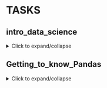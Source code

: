 # TASKS

## intro_data_science
<details>
  <summary>Click to expand/collapse</summary>
  **PART 1:** 
1. Create a one-dimensional array (vector) with the first 10 natural numbers and print its values.
2. Create a two-dimensional array (matrix) of size 3x3, fill it with zeros, and print its values.
3. Create a 5x5 array, fill it with random integers in the range from 1 to 10, and print its values.
4. Create a 4x4 array, fill it with random floating-point numbers in the range from 0 to 1, and print its values.
5. Create two one-dimensional arrays of size 5, fill them with random integers in the range from 1 to 10, and perform element-wise addition, subtraction, and multiplication.
6. Create two vectors of size 7, fill them with arbitrary numbers, and find their dot product.
7. Create two matrices of size 2x2 and 2x3, fill them with random integers in the range from 1 to 10, and multiply them together.
8. Create a 3x3 matrix, fill it with random integers in the range from 1 to 10, and find its inverse matrix.
9. Create a 4x4 matrix, fill it with random floating-point numbers in the range from 0 to 1, and transpose it.
10. Create a 3x4 matrix and a vector of size 4, fill them with random integers in the range from 1 to 10, and multiply the matrix by the vector.
11. Create a 2x3 matrix and a vector of size 3, fill them with random floating-point numbers in the range from 0 to 1, and multiply the matrix by the vector.
12. Create two matrices of size 2x2, fill them with random integers in the range from 1 to 10, and perform element-wise multiplication.
13. Create two matrices of size 2x2, fill them with random integers in the range from 1 to 10, and find their product.
14. Create a 5x5 matrix, fill it with random integers in the range from 1 to 100, and find the sum of its elements.
15. Create two matrices of size 4x4, fill them with random integers in the range from 1 to 10, and find their difference.
16. Create a 3x3 matrix, fill it with random floating-point numbers in the range from 0 to 1, and find a column vector containing the sum of elements of each row of the matrix.
17. Create a 3x4 matrix with arbitrary integers and create a matrix with the squares of these numbers.
18. Create a vector of size 4, fill it with random integers in the range from 1 to 50, and find a vector with the square roots of these numbers.

**PART 2** (additional, optional):
1. Replace all odd numbers in the array with -1: `arr = np.array([0, 1, 2, 3, 4, 5, 6, 7, 8, 9])`.
2. Create and reshape a 1D array into a 2D array with 2 rows.
3. Create two 2D arrays `a` and `b`, and vertically stack them.
4. Generate a pattern without hard coding: Input: `a = np.array([1,2,3])`, Output: `array([1, 1, 1, 2, 2, 2, 3, 3, 3, 1, 2, 3, 1, 2, 3, 1, 2, 3])`.
5. Find common elements between arrays `a` and `b`: `a = np.array([1,2,3,2,3,4,3,4,5,6])`, `b = np.array([7,2,10,2,7,4,9,4,9,8])`.
6. Find the indices of the first 5 maximum values in the array `a`: `np.random.seed(100)`, `a = np.random.uniform(1,50, 20)`.
7. Remove all NaN values from a one-dimensional array: `a=np.array([1,2,3,np.nan,5,6,7,np.nan])`.
8. Calculate the Euclidean distance between two arrays `a` and `b`: `a = np.array([1,2,3,4,5])`, `b = np.array([4,5,6,7,8])`.
9. Find the index of the 5th occurrence of the number 1 in the array `x`: `x = np.array([1, 2, 1, 1, 3, 4, 3, 1, 1, 2, 1, 1, 2])`.
10. Identify repeated entries (from the 2nd occurrence onwards) in the given array and mark them as True. The first occurrence should be False: `np.random.seed(100)`, `a = np.random.randint(0, 5, 10)`.
</details>

## Getting_to_know_Pandas
<details>
  <summary>Click to expand/collapse</summary>
Read the data from the table "Birth Rate in the Regions of Ukraine (1950—2019)" - https://uk.wikipedia.org/wiki/%D0%9D%D0%B0%D1%81%D0%B5%D0%BB%D0%B5%D0%BD%D0%BD%D1%8F_%D0%A3%D0%BA%D1%80%D0%B0%D1%97%D0%BD%D0%B8

1. Display the first rows of the table using the `head` method.
2. Determine the number of rows and columns in the DataFrame (use the `shape` attribute).
3. Replace the "-" values in the table with NaN values.
4. Determine the types of all columns using `dataframe.dtypes`.
5. Replace non-numeric column types with numeric ones. Hint: these are columns where the "-" symbol was found.
6. Calculate the proportion of missing values in each column (use the `isnull` and `sum` methods).
7. Remove the data for the entire country, the last row of the table.
8. Replace missing values in columns with the mean of the respective columns (use the `fillna` method).
9. Get a list of regions where the birth rate in 2019 was higher than the national average.
10. In which region was the highest birth rate in 2014?
11. Build a bar chart of birth rates by region in 2019.
</details>

